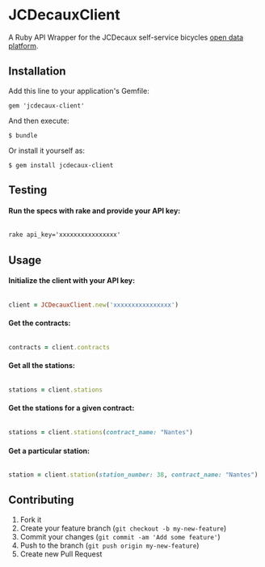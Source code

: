 # JCDecauxClient

A Ruby API Wrapper for the JCDecaux self-service bicycles [open data platform](https://developer.jcdecaux.com).

## Installation

Add this line to your application's Gemfile:

    gem 'jcdecaux-client'

And then execute:

    $ bundle

Or install it yourself as:

    $ gem install jcdecaux-client

## Testing

#### Run the specs with rake and provide your API key:

``` bat

rake api_key='xxxxxxxxxxxxxxxx'

```

## Usage

#### Initialize the client with your API key:

``` ruby

client = JCDecauxClient.new('xxxxxxxxxxxxxxxx')

```

#### Get the contracts:

``` ruby

contracts = client.contracts

```

#### Get all the stations:

``` ruby

stations = client.stations

```

#### Get the stations for a given contract:

``` ruby

stations = client.stations(contract_name: "Nantes")

```

#### Get a particular station:

``` ruby

station = client.station(station_number: 38, contract_name: "Nantes")

```



## Contributing

1. Fork it
2. Create your feature branch (`git checkout -b my-new-feature`)
3. Commit your changes (`git commit -am 'Add some feature'`)
4. Push to the branch (`git push origin my-new-feature`)
5. Create new Pull Request
